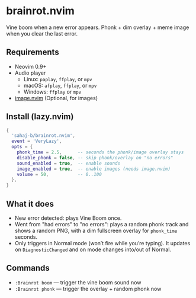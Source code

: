 # brainrot.nvim

Vine boom when a new error appears. Phonk + dim overlay + meme image when you clear the last error.

## Requirements
- Neovim 0.9+
- Audio player
  - Linux: `paplay`, `ffplay`, or `mpv`
  - macOS: `afplay`, `ffplay`, or `mpv`
  - Windows: `ffplay` or `mpv`
- [image.nvim](https://github.com/3rd/image.nvim) (Optional, for images)

## Install (lazy.nvim)
```lua
{
  'sahaj-b/brainrot.nvim',
  event = 'VeryLazy',
  opts = {
    phonk_time = 2.5,      -- seconds the phonk/image overlay stays
    disable_phonk = false, -- skip phonk/overlay on "no errors"
    sound_enabled = true,  -- enable sounds
    image_enabled = true,  -- enable images (needs image.nvim)
    volume = 50,           -- 0..100
  },
}
```

## What it does
- New error detected: plays Vine Boom once.
- Went from "had errors" to "no errors": plays a random phonk track and shows a random PNG, with a dim fullscreen overlay for `phonk_time` seconds.
- Only triggers in Normal mode (won’t fire while you’re typing). It updates on `DiagnosticChanged` and on mode changes into/out of Normal.

## Commands
- `:Brainrot boom` — trigger the vine boom sound now
- `:Brainrot phonk` — trigger the overlay + random phonk now

